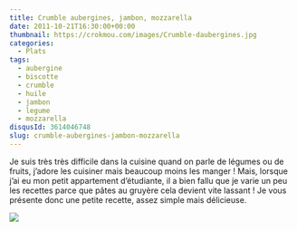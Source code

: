 ```yaml
---
title: Crumble aubergines, jambon, mozzarella
date: 2011-10-21T16:30:00+00:00
thumbnail: https://crokmou.com/images/Crumble-daubergines.jpg
categories:
  - Plats
tags:
  - aubergine
  - biscotte
  - crumble
  - huile
  - jambon
  - legume
  - mozzarella
disqusId: 3614046748
slug: crumble-aubergines-jambon-mozzarella
---
```


Je suis très très difficile dans la cuisine quand on parle de légumes ou de fruits, j’adore les cuisiner mais beaucoup moins les manger ! Mais, lorsque j’ai eu mon petit appartement d’étudiante, il a bien fallu que je varie un peu les recettes parce que pâtes au gruyère cela devient vite lassant ! Je vous présente donc une petite recette, assez simple mais délicieuse.

[![](http://3.bp.blogspot.com/-n31q1S2A5Us/TqmZa5lZlTI/AAAAAAAAA_0/ZlfiHaV95T0/s640/crumble+aubergine.jpg)](http://3.bp.blogspot.com/-n31q1S2A5Us/TqmZa5lZlTI/AAAAAAAAA_0/ZlfiHaV95T0/s1600/crumble+aubergine.jpg)

 